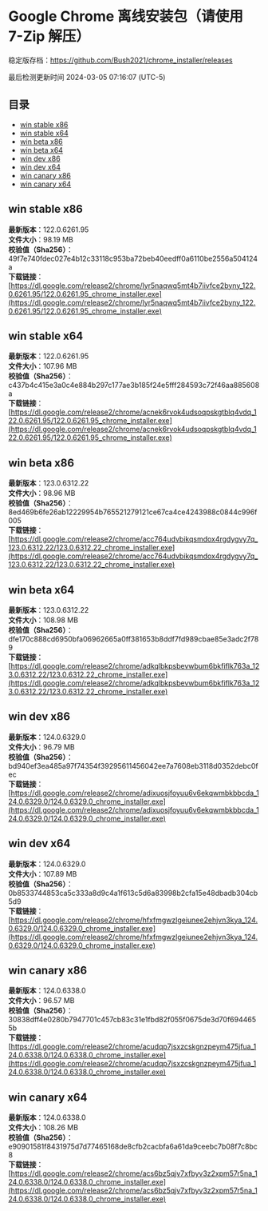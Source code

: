 # Google Chrome 离线安装包（请使用 7-Zip 解压）
稳定版存档：<https://github.com/Bush2021/chrome_installer/releases>

最后检测更新时间
2024-03-05 07:16:07 (UTC-5)


## 目录
* [win stable x86](https://github.com/Bush2021/chrome_installer?tab=readme-ov-file#win-stable-x86)
* [win stable x64](https://github.com/Bush2021/chrome_installer?tab=readme-ov-file#win-stable-x64)
* [win beta x86](https://github.com/Bush2021/chrome_installer?tab=readme-ov-file#win-beta-x86)
* [win beta x64](https://github.com/Bush2021/chrome_installer?tab=readme-ov-file#win-beta-x64)
* [win dev x86](https://github.com/Bush2021/chrome_installer?tab=readme-ov-file#win-dev-x86)
* [win dev x64](https://github.com/Bush2021/chrome_installer?tab=readme-ov-file#win-dev-x64)
* [win canary x86](https://github.com/Bush2021/chrome_installer?tab=readme-ov-file#win-canary-x86)
* [win canary x64](https://github.com/Bush2021/chrome_installer?tab=readme-ov-file#win-canary-x64)

## win stable x86
**最新版本**：122.0.6261.95  
**文件大小**：98.19 MB  
**校验值（Sha256）**：49f7e740fdec027e4b12c33118c953ba72beb40eedff0a6110be2556a504124a  
**下载链接**：[https://dl.google.com/release2/chrome/lyr5naqwq5mt4b7iivfce2byny_122.0.6261.95/122.0.6261.95_chrome_installer.exe](https://dl.google.com/release2/chrome/lyr5naqwq5mt4b7iivfce2byny_122.0.6261.95/122.0.6261.95_chrome_installer.exe)  

## win stable x64
**最新版本**：122.0.6261.95  
**文件大小**：107.96 MB  
**校验值（Sha256）**：c437b4c415e3a0c4e884b297c177ae3b185f24e5fff284593c72f46aa885608a  
**下载链接**：[https://dl.google.com/release2/chrome/acnek6rvok4udsoqpskgtblq4vdq_122.0.6261.95/122.0.6261.95_chrome_installer.exe](https://dl.google.com/release2/chrome/acnek6rvok4udsoqpskgtblq4vdq_122.0.6261.95/122.0.6261.95_chrome_installer.exe)  

## win beta x86
**最新版本**：123.0.6312.22  
**文件大小**：98.96 MB  
**校验值（Sha256）**：8ed469b6fe26ab12229954b765521279121ce67ca4ce4243988c0844c996f005  
**下载链接**：[https://dl.google.com/release2/chrome/acc764udvbikqsmdox4rgdygvy7q_123.0.6312.22/123.0.6312.22_chrome_installer.exe](https://dl.google.com/release2/chrome/acc764udvbikqsmdox4rgdygvy7q_123.0.6312.22/123.0.6312.22_chrome_installer.exe)  

## win beta x64
**最新版本**：123.0.6312.22  
**文件大小**：108.98 MB  
**校验值（Sha256）**：dfe170c888cd6950bfa06962665a0ff381653b8ddf7fd989cbae85e3adc2f789  
**下载链接**：[https://dl.google.com/release2/chrome/adkqlbkpsbevwbum6bkfiflk763a_123.0.6312.22/123.0.6312.22_chrome_installer.exe](https://dl.google.com/release2/chrome/adkqlbkpsbevwbum6bkfiflk763a_123.0.6312.22/123.0.6312.22_chrome_installer.exe)  

## win dev x86
**最新版本**：124.0.6329.0  
**文件大小**：96.79 MB  
**校验值（Sha256）**：bd940ef3ea485a97f74354f39295611456042ee7a7608eb3118d0352debc0fec  
**下载链接**：[https://dl.google.com/release2/chrome/adixuosjfoyuu6v6ekqwmbkbbcda_124.0.6329.0/124.0.6329.0_chrome_installer.exe](https://dl.google.com/release2/chrome/adixuosjfoyuu6v6ekqwmbkbbcda_124.0.6329.0/124.0.6329.0_chrome_installer.exe)  

## win dev x64
**最新版本**：124.0.6329.0  
**文件大小**：107.89 MB  
**校验值（Sha256）**：0b8533744853ca5c333a8d9c4a1f613c5d6a83998b2cfa15e48dbadb304cb5d9  
**下载链接**：[https://dl.google.com/release2/chrome/hfxfmgwzlgeiunee2ehjvn3kya_124.0.6329.0/124.0.6329.0_chrome_installer.exe](https://dl.google.com/release2/chrome/hfxfmgwzlgeiunee2ehjvn3kya_124.0.6329.0/124.0.6329.0_chrome_installer.exe)  

## win canary x86
**最新版本**：124.0.6338.0  
**文件大小**：96.57 MB  
**校验值（Sha256）**：30838dff4e0280b7947701c457cb83c31e1fbd82f055f0675de3d70f6944655b  
**下载链接**：[https://dl.google.com/release2/chrome/acudqp7jsxzcskgnzpeym475jfua_124.0.6338.0/124.0.6338.0_chrome_installer.exe](https://dl.google.com/release2/chrome/acudqp7jsxzcskgnzpeym475jfua_124.0.6338.0/124.0.6338.0_chrome_installer.exe)  

## win canary x64
**最新版本**：124.0.6338.0  
**文件大小**：108.26 MB  
**校验值（Sha256）**：e90901581f8431975d7d77465168de8cfb2cacbfa6a61da9ceebc7b08f7c8bc8  
**下载链接**：[https://dl.google.com/release2/chrome/acs6bz5qjv7xfbyv3z2xpm57r5na_124.0.6338.0/124.0.6338.0_chrome_installer.exe](https://dl.google.com/release2/chrome/acs6bz5qjv7xfbyv3z2xpm57r5na_124.0.6338.0/124.0.6338.0_chrome_installer.exe)  

